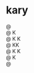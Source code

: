 # kary

@ <br/>
@ K <br/>
@ K K<br/>
@ KK<br/>
@ K K<br/>
@ K <br/>
@ <br/>

<!--
@ 
@ K  @   @   @@   @ @
@ K K   @ @  @ @  @ @
@ KK    @@@  @@   @ @
@ K @   @ @  @ @   @
@ K  @  @ @  @ @   @
@
-->

